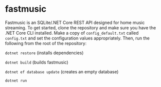 # fastmusic
Fastmusic is an SQLite/.NET Core REST API designed for home music streaming.
To get started, clone the repository and make sure you have the .NET Core CLI installed.
Make a copy of ```config_default.txt``` called ```config.txt``` and set the configuration values appropriately.
Then, run the following from the root of the repository:

```dotnet restore``` (installs dependencies)

```dotnet build``` (builds fastmusic)

```dotnet ef database update``` (creates an empty database)

```dotnet run```
